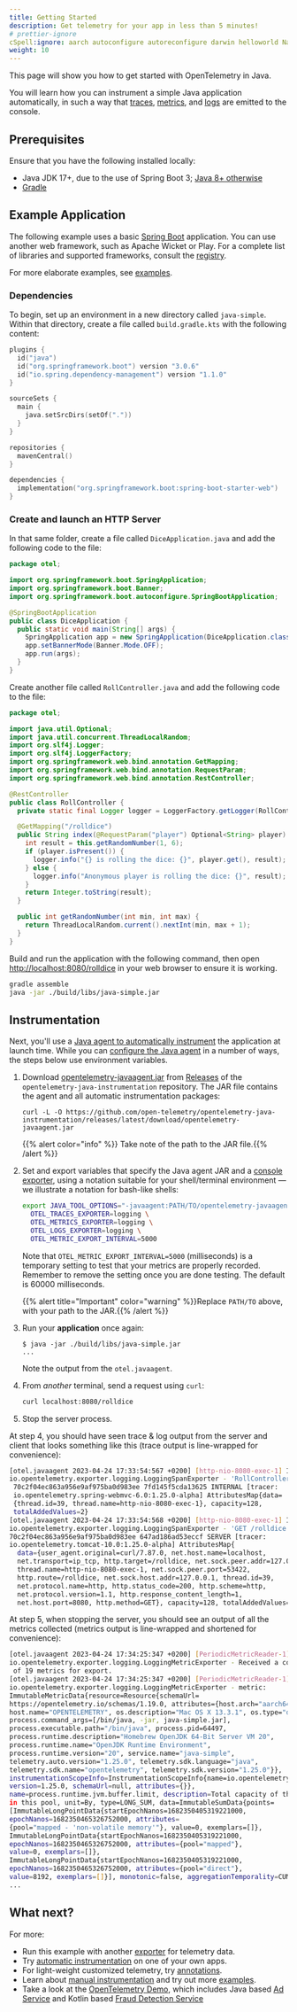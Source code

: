 ```yaml
---
title: Getting Started
description: Get telemetry for your app in less than 5 minutes!
# prettier-ignore
cSpell:ignore: aarch autoconfigure autoreconfigure darwin helloworld Nanos rolldice springframework webmvc
weight: 10
---
```


This page will show you how to get started with OpenTelemetry in Java.

You will learn how you can instrument a simple Java application automatically,
in such a way that [traces][], [metrics][], and [logs][] are emitted to the
console.

## Prerequisites

Ensure that you have the following installed locally:

- Java JDK 17+, due to the use of Spring Boot 3; [Java 8+ otherwise][java-vers]
- [Gradle](https://gradle.org/)

## Example Application

The following example uses a basic [Spring Boot] application. You can use
another web framework, such as Apache Wicket or Play. For a complete list of
libraries and supported frameworks, consult the
[registry](/ecosystem/registry/?component=instrumentation&language=java).

For more elaborate examples, see [examples](/docs/languages/java/examples/).

### Dependencies

To begin, set up an environment in a new directory called `java-simple`. Within
that directory, create a file called `build.gradle.kts` with the following
content:

```kotlin
plugins {
  id("java")
  id("org.springframework.boot") version "3.0.6"
  id("io.spring.dependency-management") version "1.1.0"
}

sourceSets {
  main {
    java.setSrcDirs(setOf("."))
  }
}

repositories {
  mavenCentral()
}

dependencies {
  implementation("org.springframework.boot:spring-boot-starter-web")
}
```

### Create and launch an HTTP Server

In that same folder, create a file called `DiceApplication.java` and add the
following code to the file:

```java
package otel;

import org.springframework.boot.SpringApplication;
import org.springframework.boot.Banner;
import org.springframework.boot.autoconfigure.SpringBootApplication;

@SpringBootApplication
public class DiceApplication {
  public static void main(String[] args) {
    SpringApplication app = new SpringApplication(DiceApplication.class);
    app.setBannerMode(Banner.Mode.OFF);
    app.run(args);
  }
}
```

Create another file called `RollController.java` and add the following code to
the file:

```java
package otel;

import java.util.Optional;
import java.util.concurrent.ThreadLocalRandom;
import org.slf4j.Logger;
import org.slf4j.LoggerFactory;
import org.springframework.web.bind.annotation.GetMapping;
import org.springframework.web.bind.annotation.RequestParam;
import org.springframework.web.bind.annotation.RestController;

@RestController
public class RollController {
  private static final Logger logger = LoggerFactory.getLogger(RollController.class);

  @GetMapping("/rolldice")
  public String index(@RequestParam("player") Optional<String> player) {
    int result = this.getRandomNumber(1, 6);
    if (player.isPresent()) {
      logger.info("{} is rolling the dice: {}", player.get(), result);
    } else {
      logger.info("Anonymous player is rolling the dice: {}", result);
    }
    return Integer.toString(result);
  }

  public int getRandomNumber(int min, int max) {
    return ThreadLocalRandom.current().nextInt(min, max + 1);
  }
}
```

Build and run the application with the following command, then open
<http://localhost:8080/rolldice> in your web browser to ensure it is working.

```sh
gradle assemble
java -jar ./build/libs/java-simple.jar
```

## Instrumentation

Next, you'll use a [Java agent to automatically instrument](../automatic) the
application at launch time. While you can [configure the Java agent][] in a
number of ways, the steps below use environment variables.

1. Download [opentelemetry-javaagent.jar][] from [Releases][] of the
   `opentelemetry-java-instrumentation` repository. The JAR file contains the
   agent and all automatic instrumentation packages:

   ```console
   curl -L -O https://github.com/open-telemetry/opentelemetry-java-instrumentation/releases/latest/download/opentelemetry-javaagent.jar
   ```

   {{% alert color="info" %}}<i class="fas fa-edit"></i> Take note of the path
   to the JAR file.{{% /alert %}}

2. Set and export variables that specify the Java agent JAR and a [console
   exporter][], using a notation suitable for your shell/terminal environment
   &mdash; we illustrate a notation for bash-like shells:

   ```sh
   export JAVA_TOOL_OPTIONS="-javaagent:PATH/TO/opentelemetry-javaagent.jar" \
     OTEL_TRACES_EXPORTER=logging \
     OTEL_METRICS_EXPORTER=logging \
     OTEL_LOGS_EXPORTER=logging \
     OTEL_METRIC_EXPORT_INTERVAL=5000
   ```

   Note that `OTEL_METRIC_EXPORT_INTERVAL=5000` (milliseconds) is a temporary
   setting to test that your metrics are properly recorded. Remember to remove
   the setting once you are done testing. The default is 60000 milliseconds.

   {{% alert title="Important" color="warning" %}}Replace `PATH/TO` above, with
   your path to the JAR.{{% /alert %}}

3. Run your **application** once again:

   ```console
   $ java -jar ./build/libs/java-simple.jar
   ...
   ```

   Note the output from the `otel.javaagent`.

4. From _another_ terminal, send a request using `curl`:

   ```sh
   curl localhost:8080/rolldice
   ```

5. Stop the server process.

At step 4, you should have seen trace & log output from the server and client
that looks something like this (trace output is line-wrapped for convenience):

```sh
[otel.javaagent 2023-04-24 17:33:54:567 +0200] [http-nio-8080-exec-1] INFO
io.opentelemetry.exporter.logging.LoggingSpanExporter - 'RollController.index' :
 70c2f04ec863a956e9af975ba0d983ee 7fd145f5cda13625 INTERNAL [tracer:
 io.opentelemetry.spring-webmvc-6.0:1.25.0-alpha] AttributesMap{data=
 {thread.id=39, thread.name=http-nio-8080-exec-1}, capacity=128,
 totalAddedValues=2}
[otel.javaagent 2023-04-24 17:33:54:568 +0200] [http-nio-8080-exec-1] INFO
io.opentelemetry.exporter.logging.LoggingSpanExporter - 'GET /rolldice' :
70c2f04ec863a956e9af975ba0d983ee 647ad186ad53eccf SERVER [tracer:
io.opentelemetry.tomcat-10.0:1.25.0-alpha] AttributesMap{
  data={user_agent.original=curl/7.87.0, net.host.name=localhost,
  net.transport=ip_tcp, http.target=/rolldice, net.sock.peer.addr=127.0.0.1,
  thread.name=http-nio-8080-exec-1, net.sock.peer.port=53422,
  http.route=/rolldice, net.sock.host.addr=127.0.0.1, thread.id=39,
  net.protocol.name=http, http.status_code=200, http.scheme=http,
  net.protocol.version=1.1, http.response_content_length=1,
  net.host.port=8080, http.method=GET}, capacity=128, totalAddedValues=17}
```

At step 5, when stopping the server, you should see an output of all the metrics
collected (metrics output is line-wrapped and shortened for convenience):

```sh
[otel.javaagent 2023-04-24 17:34:25:347 +0200] [PeriodicMetricReader-1] INFO
io.opentelemetry.exporter.logging.LoggingMetricExporter - Received a collection
 of 19 metrics for export.
[otel.javaagent 2023-04-24 17:34:25:347 +0200] [PeriodicMetricReader-1] INFO
io.opentelemetry.exporter.logging.LoggingMetricExporter - metric:
ImmutableMetricData{resource=Resource{schemaUrl=
https://opentelemetry.io/schemas/1.19.0, attributes={host.arch="aarch64",
host.name="OPENTELEMETRY", os.description="Mac OS X 13.3.1", os.type="darwin",
process.command_args=[/bin/java, -jar, java-simple.jar],
process.executable.path="/bin/java", process.pid=64497,
process.runtime.description="Homebrew OpenJDK 64-Bit Server VM 20",
process.runtime.name="OpenJDK Runtime Environment",
process.runtime.version="20", service.name="java-simple",
telemetry.auto.version="1.25.0", telemetry.sdk.language="java",
telemetry.sdk.name="opentelemetry", telemetry.sdk.version="1.25.0"}},
instrumentationScopeInfo=InstrumentationScopeInfo{name=io.opentelemetry.runtime-metrics,
version=1.25.0, schemaUrl=null, attributes={}},
name=process.runtime.jvm.buffer.limit, description=Total capacity of the buffers
in this pool, unit=By, type=LONG_SUM, data=ImmutableSumData{points=
[ImmutableLongPointData{startEpochNanos=1682350405319221000,
epochNanos=1682350465326752000, attributes=
{pool="mapped - 'non-volatile memory'"}, value=0, exemplars=[]},
ImmutableLongPointData{startEpochNanos=1682350405319221000,
epochNanos=1682350465326752000, attributes={pool="mapped"},
value=0, exemplars=[]},
ImmutableLongPointData{startEpochNanos=1682350405319221000,
epochNanos=1682350465326752000, attributes={pool="direct"},
value=8192, exemplars=[]}], monotonic=false, aggregationTemporality=CUMULATIVE}}
...
```

## What next?

For more:

- Run this example with another [exporter][] for telemetry data.
- Try [automatic instrumentation](../automatic/) on one of your own apps.
- For light-weight customized telemetry, try [annotations][].
- Learn about [manual instrumentation][] and try out more
  [examples](/docs/languages/java/examples/).
- Take a look at the [OpenTelemetry Demo](/docs/demo/), which includes Java
  based [Ad Service](/docs/demo/services/ad/) and Kotlin based
  [Fraud Detection Service](/docs/demo/services/fraud-detection/)

[traces]: /docs/concepts/signals/traces/
[metrics]: /docs/concepts/signals/metrics/
[logs]: /docs/concepts/signals/logs/
[annotations]: ../automatic/annotations/
[configure the java agent]: ../automatic/#configuring-the-agent
[console exporter]:
  https://github.com/open-telemetry/opentelemetry-java/blob/main/sdk-extensions/autoconfigure/README.md#logging-exporter
[exporter]:
  https://github.com/open-telemetry/opentelemetry-java/blob/main/sdk-extensions/autoconfigure/README.md#exporters
[java-vers]:
  https://github.com/open-telemetry/opentelemetry-java/blob/main/VERSIONING.md#language-version-compatibility
[manual instrumentation]: ../instrumentation
[opentelemetry-javaagent.jar]:
  https://github.com/open-telemetry/opentelemetry-java-instrumentation/releases/latest/download/opentelemetry-javaagent.jar
[releases]:
  https://github.com/open-telemetry/opentelemetry-java-instrumentation/releases
[Spring Boot]: https://spring.io/guides/gs/spring-boot/
